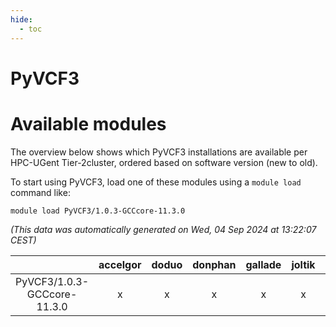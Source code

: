```yaml
---
hide:
  - toc
---
```


PyVCF3
======

# Available modules


The overview below shows which PyVCF3 installations are available per HPC-UGent Tier-2cluster, ordered based on software version (new to old).

To start using PyVCF3, load one of these modules using a `module load` command like:

```shell
module load PyVCF3/1.0.3-GCCcore-11.3.0
```

*(This data was automatically generated on Wed, 04 Sep 2024 at 13:22:07 CEST)*  

| |accelgor|doduo|donphan|gallade|joltik|shinx|skitty|
| :---: | :---: | :---: | :---: | :---: | :---: | :---: | :---: |
|PyVCF3/1.0.3-GCCcore-11.3.0|x|x|x|x|x|-|x|
